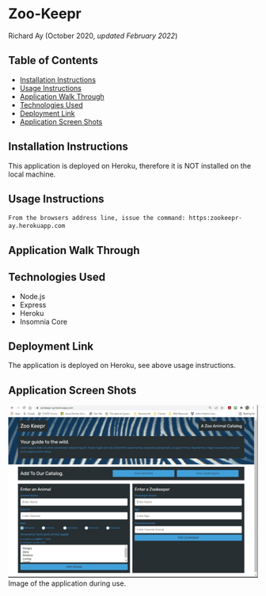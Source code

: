 # Zoo-Keepr
Richard Ay (October 2020, *updated February 2022*)


## Table of Contents
* [Installation Instructions](#installation-instructions)
* [Usage Instructions](#usage-instructions)
* [Application Walk Through](#application-walk-through)
* [Technologies Used](#technologies-used)
* [Deployment Link](#deployment-link)
* [Application Screen Shots](#application-screen-shots)

    
## Installation Instructions
This application is deployed on Heroku, therefore it is NOT installed on the local machine.

## Usage Instructions
    
    From the browsers address line, issue the command: https:zookeepr-ay.herokuapp.com 

## Application Walk Through

## Technologies Used

* Node.js
* Express
* Heroku
* Insomnia Core

## Deployment Link
The application is deployed on Heroku, see above usage instructions.


## Application Screen Shots

![Screenshot](screen-shot.jpg) Image of the application during use. 

